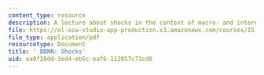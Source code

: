 ```yaml
---
content_type: resource
description: A lecture about shocks in the context of macro- and international economics.
file: https://ol-ocw-studio-app-production.s3.amazonaws.com/courses/15-014-applied-macro-and-international-economics-ii-spring-2016/ea0f28dd3ed4eb5ceaf6112057c71cd0_MIT15_014S16_L6Argentina.pdf
file_type: application/pdf
resourcetype: Document
title: ' BBNN: Shocks'
uid: ea0f28dd-3ed4-eb5c-eaf6-112057c71cd0
---
```

